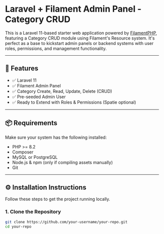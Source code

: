 # Laravel + Filament Admin Panel - Category CRUD

This is a Laravel 11-based starter web application powered by [FilamentPHP](https://filamentphp.com/), featuring a Category CRUD module using Filament's Resource system. It's perfect as a base to kickstart admin panels or backend systems with user roles, permissions, and management functionality.

---

## 🚀 Features

- ✅ Laravel 11
- ✅ Filament Admin Panel
- ✅ Category Create, Read, Update, Delete (CRUD)
- ✅ Pre-seeded Admin User
- ✅ Ready to Extend with Roles & Permissions (Spatie optional)

---

## 📦 Requirements

Make sure your system has the following installed:

- PHP >= 8.2
- Composer
- MySQL or PostgreSQL
- Node.js & npm (only if compiling assets manually)
- Git

---

## ⚙️ Installation Instructions

Follow these steps to get the project running locally.

### 1. Clone the Repository

```bash
git clone https://github.com/your-username/your-repo.git
cd your-repo
